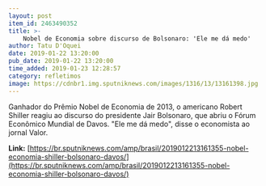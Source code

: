 ```yaml
---
layout: post
item_id: 2463490352
title: >-
    Nobel de Economia sobre discurso de Bolsonaro: 'Ele me dá medo'
author: Tatu D'Oquei
date: 2019-01-22 13:20:00
pub_date: 2019-01-22 13:20:00
time_added: 2019-01-23 12:28:57
category: refletimos
image: https://cdnbr1.img.sputniknews.com/images/1316/13/13161398.jpg
---
```


Ganhador do Prêmio Nobel de Economia de 2013, o americano Robert Shiller reagiu ao discurso do presidente Jair Bolsonaro, que abriu o Fórum Econômico Mundial de Davos. "Ele me dá medo", disse o economista ao jornal Valor.

**Link:** [https://br.sputniknews.com/amp/brasil/2019012213161355-nobel-economia-shiller-bolsonaro-davos/](https://br.sputniknews.com/amp/brasil/2019012213161355-nobel-economia-shiller-bolsonaro-davos/)

